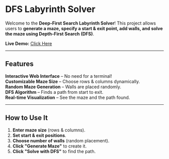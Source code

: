 #  DFS Labyrinth Solver

Welcome to the **Deep-First Search Labyrinth Solver**! This project allows users to **generate a maze, specify a start & exit point, add walls, and solve the maze using Depth-First Search (DFS)**. 

 **Live Demo:** [Click Here](https://izaph.github.io/AI-project_1-DFS_for_labirint/) 

---

##  Features
 **Interactive Web Interface** – No need for a terminal!  
 **Customizable Maze Size** – Choose rows & columns dynamically.  
 **Random Maze Generation** – Walls are placed randomly.  
 **DFS Algorithm** – Finds a path from start to exit.  
 **Real-time Visualization** – See the maze and the path found.  

---


##  How to Use It
1. **Enter maze size** (rows & columns).
2. **Set start & exit positions**.
3. **Choose number of walls** (random placement).
4. **Click "Generate Maze"** to create it.
5. **Click "Solve with DFS"** to find the path.
